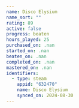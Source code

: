 ```yaml
---
name: Disco Elysium
name_sort: ""
rating: 89
active: false
progress: beaten
hours_played: 25
purchased_on: .nan
started_on: .nan
beaten_on: .nan
completed_on: .nan
mastered_on: .nan
identifiers:
  - type: steam
    appid: "632470"
    name: Disco Elysium
    synced_on: 2024-08-30
---
```

